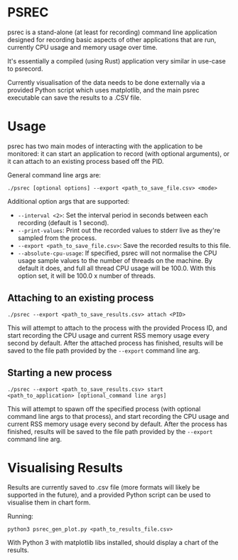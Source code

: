PSREC
=====

psrec is a stand-alone (at least for recording) command line application designed for recording basic aspects of other applications that are run, currently CPU usage and memory usage over time.

It's essentially a compiled (using Rust) application very similar in use-case to psrecord.

Currently visualisation of the data needs to be done externally via a provided Python script which uses matplotlib, and the main psrec executable can save the results to a .CSV file.

Usage
=====

psrec has two main modes of interacting with the application to be monitored: it can start an application to record (with optional arguments), or it can attach to an existing process based off the PID.

General command line args are:

    ./psrec [optional options] --export <path_to_save_file.csv> <mode>

Additional option args that are supported:

* `--interval <2>`: Set the interval period in seconds between each recording (default is 1 second).
* `--print-values`: Print out the recorded values to stderr live as they're sampled from the process.
* `--export <path_to_save_file.csv>`: Save the recorded results to this file.
* `--absolute-cpu-usage`: If specified, psrec will not normalise the CPU usage sample values to the number of threads on the machine. By default it does, and full all thread CPU usage will be 100.0. With this option set, it will be 100.0 x number of threads. 

Attaching to an existing process
--------------------------------

    ./psrec --export <path_to_save_results.csv> attach <PID>

This will attempt to attach to the process with the provided Process ID, and start recording the CPU usage and current RSS memory usage every second by default. After the attached process has finished, results will be saved to the file path provided by the `--export` command line arg.

Starting a new process
----------------------

    ./psrec --export <path_to_save_results.csv> start <path_to_application> [optional_command line args]

This will attempt to spawn off the specified process (with optional command line args to that process), and start recording the CPU usage and current RSS memory usage every second by default. After the process has finished, results will be saved to the file path provided by the `--export` command line arg.


Visualising Results
===================

Results are currently saved to .csv file (more formats will likely be supported in the future), and a provided Python script can be used to visualise them in chart form.

Running:

    python3 psrec_gen_plot.py <path_to_results_file.csv>

With Python 3 with matplotlib libs installed, should display a chart of the results.
